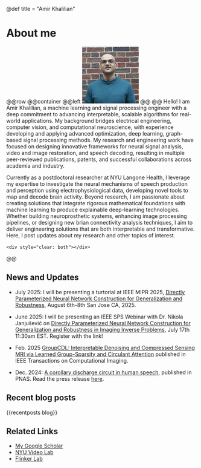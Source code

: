 @def title = "Amir Khalilian"

# About me
@@row
@@container
@@left ![](/assets/my_avatar2.jpg) @@
@@
Hello! I am Amir Khalilian, a machine learning and signal processing engineer with a deep commitment to advancing interpretable, scalable algorithms for real-world applications. My background bridges electrical engineering, computer vision, and computational neuroscience, with experience developing and applying advanced optimization, deep learning, graph-based signal processing methods. My research and engineering work have focused on designing innovative frameworks for neural signal analysis, video and image restoration, and speech decoding, resulting in multiple peer-reviewed publications, patents, and successful collaborations across academia and industry.

Currently as a postdoctoral researcher at NYU Langone Health, I leverage my expertise to investigate the neural mechanisms of speech production and perception using electrophysiological data, developing novel tools to map and decode brain activity. Beyond research, I am passionate about creating solutions that integrate rigorous mathematical foundations with machine learning to produce explainable deep-learning technologies. Whether building neuroprosthetic systems, enhancing image processing pipelines, or designing new brian connectivity analysis techniques, I aim to deliver engineering solutions that are both interpretable and transformative. Here, I post updates about my research and other topics of interest. 
~~~
<div style="clear: both"></div>
~~~
@@

## News and Updates

* July 2025: I will be presenting a turtorial at IEEE MIPR 2025, [Directly Parameterized Neural Network Construction for Generalization and Robustness](https://sites.google.com/view/mipr-2025/tutorial), August 6th-8th San Jose CA, 2025.

* June 2025: I will be presenting an IEEE SPS Webinar with Dr. Nikola Janjušević on [Directly Parameterized Neural Network Construction for Generalization and Robustness in Imaging Inverse Problems](https://signalprocessingsociety.org/blog/sps-webinar-directly-parameterized-neural-network-construction-generalization-and-robustness), July 17th 11:30am EST. Register with the link!

* Feb. 2025 [GroupCDL: Interpretable Denoising and Compressed Sensing MRI via Learned Group-Sparsity and Circulant Attention](https://ieeexplore.ieee.org/document/10874214) published in IEEE Transactions on Computational Imaging.

* Dec. 2024: [A corollary discharge circuit in human speech](https://www.pnas.org/doi/full/10.1073/pnas.2404121121), published in PNAS. Read the press release [here](https://nyulangone.org/news/brain-mapping-advances-understanding-human-speech-hallucinations-schizophrenia).



## Recent blog posts
{{recentposts blog}}

## Related Links
* [My Google Scholar](https://scholar.google.com/citations?user=77m7Q-UAAAAJ&hl=en&oi=ao)
* [NYU Video Lab](https://wp.nyu.edu/videolab/)
* [Flinker Lab](https://flinkerlab.org)
